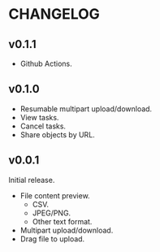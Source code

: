 # CHANGELOG

## v0.1.1

- Github Actions.

## v0.1.0

- Resumable multipart upload/download.
- View tasks.
- Cancel tasks.
- Share objects by URL.

## v0.0.1

Initial release.

- File content preview.
  - CSV.
  - JPEG/PNG.
  - Other text format.
- Multipart upload/download.
- Drag file to upload.
